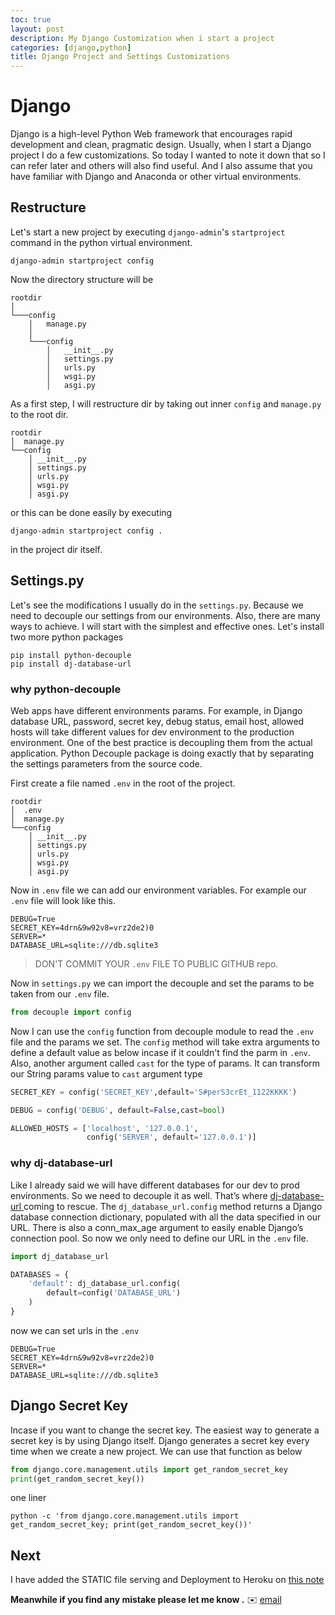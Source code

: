```yaml
---
toc: true
layout: post
description: My Django Customization when i start a project
categories: [django,python]
title: Django Project and Settings Customizations
---
```


# Django 

Django is a high-level Python Web framework that encourages rapid development and clean, pragmatic design. Usually, when I start a Django project I do a few customizations. So today I wanted to note it down that so I can refer later and others will also find useful. And I also assume that you have familiar with Django and Anaconda or other virtual environments.


## Restructure

Let's start a new project by executing `django-admin`'s `startproject` command in the python virtual environment. 

```shell 
django-admin startproject config
``` 


Now the directory structure will be 

```
rootdir   
│
└───config
    │   manage.py
    │
    └───config
        │   __init__.py
        │   settings.py
        │   urls.py
        │   wsgi.py
        │   asgi.py
```

As a first step, I will restructure dir by taking out inner `config` and `manage.py` to the root dir.


```
rootdir
│  manage.py
└──config
    │ __init__.py
    │ settings.py
    │ urls.py
    │ wsgi.py
    │ asgi.py
```
or this can be done easily by executing 
```shell 
django-admin startproject config .
``` 
in the project dir itself.

## Settings.py 

Let's see the modifications I usually do in the `settings.py`. Because we need to decouple our settings from our environments. Also, there are many ways to achieve. I will start with the simplest and effective ones.
Let's install two more python packages 


```shell
pip install python-decouple
pip install dj-database-url
```

### why python-decouple
Web apps have different environments params. For example,
in Django database URL, password, secret key, debug status, email host, allowed hosts will take different values for dev environment to the production environment. One of the best practice is decoupling them from the actual application.
Python Decouple package is doing exactly that by separating the settings parameters from the source code.

First create a file named `.env` in the root of the project. 
```
rootdir
│  .env
│  manage.py
└──config
    │ __init__.py
    │ settings.py
    │ urls.py
    │ wsgi.py
    │ asgi.py
```

Now in `.env` file we can add our environment variables. For example our `.env` file will look like this.
```
DEBUG=True
SECRET_KEY=4drn&9w92v8=vrz2de2)0
SERVER=*
DATABASE_URL=sqlite:///db.sqlite3
```
> DON'T COMMIT YOUR `.env` FILE TO PUBLIC GITHUB repo.

Now in `settings.py` we can import the decouple and set the params to be taken from our `.env` file.

```python
from decouple import config
```
Now I can use the `config` function from decouple module to read the `.env` file and the params we set.
The `config` method will take extra arguments to define a default value as below incase if it couldn't find the parm in `.env`.
Also, another argument called `cast` for the type of params. It can transform our String params value to `cast` argument type

```python
SECRET_KEY = config('SECRET_KEY',default='S#perS3crEt_1122KKKK')

DEBUG = config('DEBUG', default=False,cast=bool)

ALLOWED_HOSTS = ['localhost', '127.0.0.1',
                 config('SERVER', default='127.0.0.1')]
```

### why dj-database-url


Like I already said we will have different databases for our dev to prod environments. So we need to decouple it as well. That’s where [dj-database-url ](https://github.com/jacobian/dj-database-url) coming to rescue. The `dj_database_url.config` method returns a Django database connection dictionary, populated with all the data specified in our URL. There is also a conn_max_age argument to easily enable Django’s connection pool. So now we only need to define our URL in the `.env` file.

```python
import dj_database_url
```

```python
DATABASES = {
    'default': dj_database_url.config(
        default=config('DATABASE_URL')
    )
}
```
now we can set urls in the `.env`
```
DEBUG=True
SECRET_KEY=4drn&9w92v8=vrz2de2)0
SERVER=*
DATABASE_URL=sqlite:///db.sqlite3
```

## Django Secret Key
Incase if you want to change the secret key.
The easiest way to generate a secret key is by using Django itself. Django generates a secret key every time when we create a new project. We can use that function as below

```python
from django.core.management.utils import get_random_secret_key
print(get_random_secret_key())
```

one liner 
```shell
python -c 'from django.core.management.utils import get_random_secret_key; print(get_random_secret_key())'
```

## Next 
I have added the STATIC file serving and Deployment to Heroku on [this note](https://kekayan.github.io/notes/django/python/2020/05/23/django-deploy-to-heroku.html)

**Meanwhile if you find any mistake please let me know  .** :envelope:  [email](mailto:notkekayan@gmail.com)